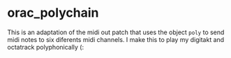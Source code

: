 # orac_polychain
This is an adaptation of the midi out patch that uses the object `poly` to send midi notes to six diferents midi channels.
I make this to play my digitakt and octatrack polyphonically (:

